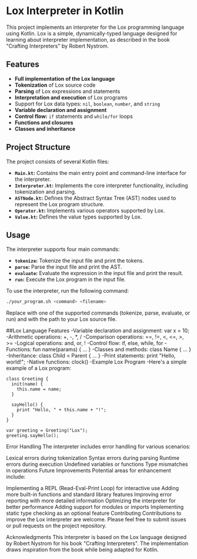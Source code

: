 # Lox Interpreter in Kotlin

This project implements an interpreter for the Lox programming language using Kotlin. Lox is a simple, dynamically-typed language designed for learning about interpreter implementation, as described in the book "Crafting Interpreters" by Robert Nystrom.

## Features

- **Full implementation of the Lox language**
- **Tokenization** of Lox source code
- **Parsing** of Lox expressions and statements
- **Interpretation and execution** of Lox programs
- Support for Lox data types: `nil`, `boolean`, `number`, and `string`
- **Variable declaration and assignment**
- **Control flow:** `if` statements and `while/for` loops
- **Functions and closures**
- **Classes and inheritance**

## Project Structure

The project consists of several Kotlin files:

- **`Main.kt`:** Contains the main entry point and command-line interface for the interpreter.
- **`Interpreter.kt`:** Implements the core interpreter functionality, including tokenization and parsing.
- **`ASTNode.kt`:** Defines the Abstract Syntax Tree (AST) nodes used to represent the Lox program structure.
- **`Operator.kt`:** Implements various operators supported by Lox.
- **`Value.kt`:** Defines the value types supported by Lox.

## Usage

The interpreter supports four main commands:

- **`tokenize`:** Tokenize the input file and print the tokens.
- **`parse`:** Parse the input file and print the AST.
- **`evaluate`:** Evaluate the expression in the input file and print the result.
- **`run`:** Execute the Lox program in the input file.

To use the interpreter, run the following command:
```sh
./your_program.sh <command> <filename>
```
Replace <command> with one of the supported commands (tokenize, parse, evaluate, or run) and <filename> with the path to your Lox source file.

##Lox Language Features
-Variable declaration and assignment: var x = 10;
-Arithmetic operations: +, -, *, /
-Comparison operations: ==, !=, <, <=, >, >=
-Logical operations: and, or, !
-Control flow: if, else, while, for
-Functions: fun name(params) { ... }
-Classes and methods: class Name { ... }
-Inheritance: class Child < Parent { ... }
-Print statements: print "Hello, world!";
-Native functions: clock()
-Example Lox Program
-Here's a simple example of a Lox program:

```lox
class Greeting {
  init(name) {
    this.name = name;
  }

  sayHello() {
    print "Hello, " + this.name + "!";
  }
}

var greeting = Greeting("Lox");
greeting.sayHello();
```
Error Handling
The interpreter includes error handling for various scenarios:

Lexical errors during tokenization
Syntax errors during parsing
Runtime errors during execution
Undefined variables or functions
Type mismatches in operations
Future Improvements
Potential areas for enhancement include:

Implementing a REPL (Read-Eval-Print Loop) for interactive use
Adding more built-in functions and standard library features
Improving error reporting with more detailed information
Optimizing the interpreter for better performance
Adding support for modules or imports
Implementing static type checking as an optional feature
Contributing
Contributions to improve the Lox interpreter are welcome. Please feel free to submit issues or pull requests on the project repository.

Acknowledgments
This interpreter is based on the Lox language designed by Robert Nystrom for his book "Crafting Interpreters". The implementation draws inspiration from the book while being adapted for Kotlin.
